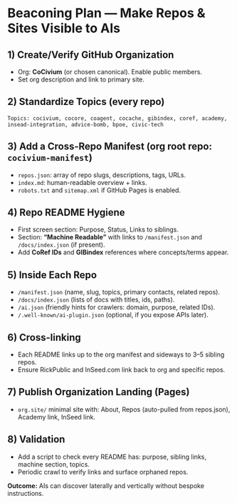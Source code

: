 # Beaconing Plan — Make Repos & Sites Visible to AIs

## 1) Create/Verify GitHub Organization
- Org: **CoCivium** (or chosen canonical). Enable public members.
- Set org description and link to primary site.

## 2) Standardize Topics (every repo)
`Topics: cocivium, cocore, coagent, cocache, gibindex, coref, academy, insead-integration, advice-bomb, bpoe, civic-tech`

## 3) Add a Cross-Repo Manifest (org root repo: `cocivium-manifest`)
- `repos.json`: array of repo slugs, descriptions, tags, URLs.
- `index.md`: human-readable overview + links.
- `robots.txt` and `sitemap.xml` if GitHub Pages is enabled.

## 4) Repo README Hygiene
- First screen section: Purpose, Status, Links to siblings.
- Section: **“Machine Readable”** with links to `/manifest.json` and `/docs/index.json` (if present).
- Add **CoRef IDs** and **GIBindex** references where concepts/terms appear.

## 5) Inside Each Repo
- `/manifest.json` (name, slug, topics, primary contacts, related repos).
- `/docs/index.json` (lists of docs with titles, ids, paths).
- `/ai.json` (friendly hints for crawlers: domain, purpose, related IDs).
- `/.well-known/ai-plugin.json` (optional, if you expose APIs later).

## 6) Cross-linking
- Each README links up to the org manifest and sideways to 3–5 sibling repos.
- Ensure RickPublic and InSeed.com link back to org and specific repos.

## 7) Publish Organization Landing (Pages)
- `org.site/` minimal site with: About, Repos (auto-pulled from repos.json), Academy link, InSeed link.

## 8) Validation
- Add a script to check every README has: purpose, sibling links, machine section, topics.
- Periodic crawl to verify links and surface orphaned repos.

**Outcome:** AIs can discover laterally and vertically without bespoke instructions.
